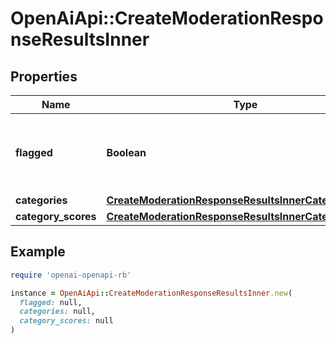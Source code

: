 # OpenAiApi::CreateModerationResponseResultsInner

## Properties

| Name | Type | Description | Notes |
| ---- | ---- | ----------- | ----- |
| **flagged** | **Boolean** | Whether the content violates [OpenAI&#39;s usage policies](/policies/usage-policies). |  |
| **categories** | [**CreateModerationResponseResultsInnerCategories**](CreateModerationResponseResultsInnerCategories.md) |  |  |
| **category_scores** | [**CreateModerationResponseResultsInnerCategoryScores**](CreateModerationResponseResultsInnerCategoryScores.md) |  |  |

## Example

```ruby
require 'openai-openapi-rb'

instance = OpenAiApi::CreateModerationResponseResultsInner.new(
  flagged: null,
  categories: null,
  category_scores: null
)
```

